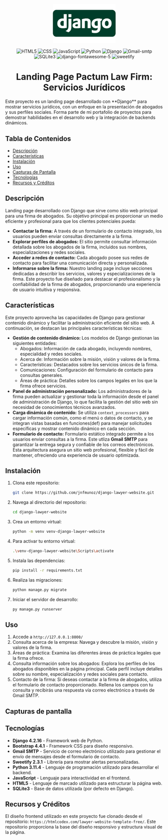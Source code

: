 <p align="center">
  <img src="screenshots/django-logo.png" alt="Django Logo" width="200">
</p>

<div align="center">
  <img src="https://img.shields.io/badge/HTML5-E34F26?style=flat&logo=html5&logoColor=white" alt="HTML5">
  <img src="https://img.shields.io/badge/CSS-3-blue" alt="CSS">
  <img src="https://img.shields.io/badge/JavaScript-ES6-yellow" alt="JavaScript">
  <img src="https://img.shields.io/badge/Python-3.11.4-blue" alt="Python">
  <img src="https://img.shields.io/badge/Django-5.1.3-green" alt="Django">
  <img src="https://img.shields.io/badge/Gmail-SMTP-red?logo=gmail&logoColor=white" alt="Gmail-smtp">
  <img src="https://img.shields.io/badge/SQLite-3.39-blue" alt="SQLite3">
  <img src="https://img.shields.io/badge/django--fontawesome--5-v1.0.18-blue" alt="django-fontawesome-5">
  <img src="https://img.shields.io/badge/sweetify-2.3.1-yellow" alt="sweetify"> 
</div>

<div align=center>
  <h1>Landing Page Pactum Law Firm: Servicios Jurídicos</h1>
</div>
Este proyecto es un landing page desarrollado con **Django** para mostrar servicios jurídicos, con un enfoque en la presentación de abogados y sus perfiles sociales. Forma       parte de mi portafolio de proyectos para demostrar habilidades en el desarrollo web y la integración de backends dinámicos.

## Tabla de Contenidos
- [Descripción](#descripción)
- [Características](#características)
- [Instalación](#instalación)
- [Uso](#uso)
- [Capturas de Pantalla](#capturas-de-pantalla)
- [Tecnologías](#tecnologías)
- [Recursos y Créditos](#recursos-y-creditos)

## Descripción
Landing page desarrollado con Django que sirve como sitio web principal para una firma de abogados. Su objetivo principal es proporcionar un medio eficiente y profesional para que los clientes potenciales pueda:
- **Contactar la firma:** A través de un formulario de contacto integrado, los usuarios pueden enviar consultas directamente a la firma.
- **Explorar perfiles de abogados:** El sitio permite consultar información detallada sobre los abogados de la firma, incluidos sus nombres, especializaciones y redes sociales.
- **Acceder a redes de contacto:** Cada abogado posee sus redes de contacto para facilitar una comunicación directa y personalizada.
- **Informarse sobre la firma:** Nuestro landing page incluye secciones dedicadas a describir los servicios, valores y especializaciones de la firma.
Este proyecto fue diseñado para destacar el profesionalismo y la confiabilidad de la firma de abogados, proporcionando una experiencia de usuario intuitiva y responsiva.

## Características
Este proyecto aprovecha las capacidades de Django para gestionar contenido dinámico y facilitar la administración eficiente del sitio web. A continuación, se destacan las principales características técnicas:
- **Gestión de contenido dinámico:**
  Los modelos de Django gestionan las siguientes entidades:
    - Abogados: Información de cada abogado, incluyendo nombres, especialidad y redes sociales.
    - Acerca de: Información sobre la misión, visión y valores de la firma.
    - Características: Destacados sobre los servicios únicos de la firma.
    - Comunicaciones: Configuración del formulario de contacto para consultas generales.
    - Áreas de práctica: Detalles sobre los campos legales en los que la firma ofrece servicios.
- **Panel de administración personalizado:**
  Los administradores de la firma pueden actualizar y gestionar toda la información desde el panel de administración de Django, lo que facilita la gestión del sitio web sin necesidad de conocimientos técnicos avanzados.
- **Carga dinámica de contenido:**
  Se utiliza `context_processors` para cargar información común, como el menú o datos de contacto, y se integran vistas basadas en funciones(def) para manejar solicitudes específicas y mostrar contenido dinámico en cada sección.
- **Formulario de contacto:**
  Formulario estático integrado permite a los usuarios enviar consultas a la firma. Este utliza **Gmail SMTP** para garantizar la entrega segura y confiable de los correos electrónicos.
Esta arquitectura asegura un sitio web profesional, flexible y fácil de mantener, ofreciendo una experiencia de usuario optimizada.

## Instalación
1. Clona este repositorio:
    ``` bash
    git clone https://github.com/jnfmunoz/django-lawyer-website.git
    ```
    
2. Navega al directorio del repositorio:
   ``` bash
   cd django-lawyer-website 
   ```
   
3. Crea un entorno virtual:
   ``` bash
   python -m venv venv-django-lawyer-website
   ```
   
4. Para activar tu entorno virtual:
   ``` bash
   .\venv-django-lawyer-website\Scripts\activate
   ```
5. Instala las dependencias:
   ``` bash
   pip install -r requirements.txt
   ```

6. Realiza las migraciones:
   ``` bash
   python manage.py migrate
   ```

7. Iniciar el servidor de desarrollo:
   ``` bash
   py manage.py runserver
   ```

## Uso
1. Accede a `http://127.0.0.1:8000/`
2. Consulta acerca de la empresa:
   Navega y descubre la misión, visión y valores de la firma.
3. Áreas de práctica:
   Examina las diferentes áreas de práctica legales que la firma ofrece.
4. Consulta información sobre los abogados:
   Explora los perfiles de los abogados disponibles en la página principal. Cada perfil incluye detalles sobre su nombre, especialización y redes sociales para contacto.
5. Contacto de la firma: 
   Si deseas contactar a la firma de abogados, utiliza el formulario de contacto proporcionado. Rellena los campos con tu consulta y recibirás una respuesta vía correo electrónico a través de Gmail SMTP.

## Capturas de pantalla


## Tecnologías
- **Django 4.2.16** - Framework web de Python.
- **Bootstrap 4.4.1** - Framework CSS para diseño responsivo.
- **Gmail SMTP** - Servicio de correo electrónico utilizado para gestionar el envío de mensajes desde el formulario de contacto.
- **Sweetify 2.3.1** - Librería para mostrar alertas personalizadas.
- **Python 3.11.4** - Lenguaje de programación utilizado para desarrollar el backend.
- **JavaScript** - Lenguaje para interactividad en el frontend.
- **HTML5** - Lenguaje de marcado utilizado para estructurar la página web.
- **SQLite3** - Base de datos utilizada (por defecto en Django).

## Recursos y Créditos
El diseño frontend utilizado en este proyecto fue clonado desde el repositorio: `https://htmlcodex.com/lawyer-website-template-free/`. Este repositorio proporciona la base del diseño responsivo y estructura visual de la página.
